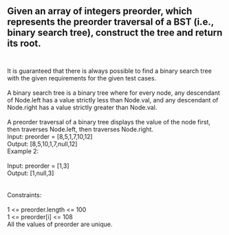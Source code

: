 ## Given an array of integers preorder, which represents the preorder traversal of a BST (i.e., binary search tree), construct the tree and return its root. <br> <br> 
It is guaranteed that there is always possible to find a binary search tree with the given requirements for the given test cases. <br> <br> 
A binary search tree is a binary tree where for every node, any descendant of Node.left has a value strictly less than Node.val, and any descendant of Node.right has a value strictly greater than Node.val. <br> <br> 
A preorder traversal of a binary tree displays the value of the node first, then traverses Node.left, then traverses Node.right. <br> 
Input: preorder = [8,5,1,7,10,12] <br> 
Output: [8,5,10,1,7,null,12] <br> 
Example 2: <br> <br> 
Input: preorder = [1,3] <br> 
Output: [1,null,3] <br> <br> <br> 
Constraints: <br> <br> 
1 <= preorder.length <= 100 <br> 
1 <= preorder[i] <= 108 <br> 
All the values of preorder are unique. <br> 
